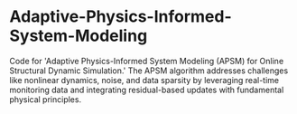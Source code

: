 # Adaptive-Physics-Informed-System-Modeling
Code for 'Adaptive Physics-Informed System Modeling (APSM) for Online Structural Dynamic Simulation.' The APSM algorithm addresses challenges like nonlinear dynamics, noise, and data sparsity by leveraging real-time monitoring data and integrating residual-based updates with fundamental physical principles.
